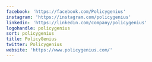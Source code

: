 ```yaml
---
facebook: 'https://facebook.com/Policygenius'
instagram: 'https://instagram.com/policygenius'
linkedin: 'https://linkedin.com/company/policygenius'
logohandle: policygenius
sort: policygenius
title: PolicyGenius
twitter: Policygenius
website: 'https://www.policygenius.com/'
---
```

